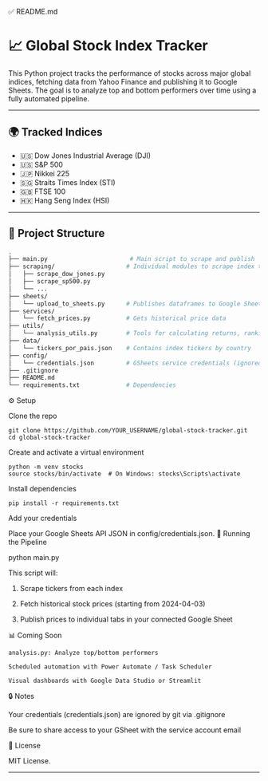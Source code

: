 ✅ README.md

# 📈 Global Stock Index Tracker

This Python project tracks the performance of stocks across major global indices, fetching data from Yahoo Finance and publishing it to Google Sheets. The goal is to analyze top and bottom performers over time using a fully automated pipeline.

---

## 🌍 Tracked Indices

- 🇺🇸 Dow Jones Industrial Average (DJI)
- 🇺🇸 S&P 500
- 🇯🇵 Nikkei 225
- 🇸🇬 Straits Times Index (STI)
- 🇬🇧 FTSE 100
- 🇭🇰 Hang Seng Index (HSI)

---

## 🔧 Project Structure


```bash
.
├── main.py                       # Main script to scrape and publish
├── scraping/                    # Individual modules to scrape index tickers
│   ├── scrape_dow_jones.py
│   ├── scrape_sp500.py
│   └── ...
├── sheets/
│   └── upload_to_sheets.py      # Publishes dataframes to Google Sheets
├── services/
│   └── fetch_prices.py          # Gets historical price data
├── utils/
│   └── analysis_utils.py        # Tools for calculating returns, rankings
├── data/
│   └── tickers_por_pais.json    # Contains index tickers by country
├── config/
│   └── credentials.json         # GSheets service credentials (ignored)
├── .gitignore
├── README.md
└── requirements.txt             # Dependencies
```

⚙️ Setup

Clone the repo

    git clone https://github.com/YOUR_USERNAME/global-stock-tracker.git
    cd global-stock-tracker

Create and activate a virtual environment

    python -m venv stocks
    source stocks/bin/activate  # On Windows: stocks\Scripts\activate

Install dependencies

    pip install -r requirements.txt

Add your credentials

Place your Google Sheets API JSON in config/credentials.json.
🚀 Running the Pipeline

python main.py

This script will:

1. Scrape tickers from each index

2. Fetch historical stock prices (starting from 2024-04-03)

3. Publish prices to individual tabs in your connected Google Sheet

📊 Coming Soon

    analysis.py: Analyze top/bottom performers

    Scheduled automation with Power Automate / Task Scheduler

    Visual dashboards with Google Data Studio or Streamlit

🔒 Notes

Your credentials (credentials.json) are ignored by git via .gitignore

Be sure to share access to your GSheet with the service account email

🤝 License

MIT License.


---
